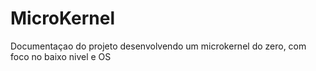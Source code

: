 # MicroKernel
Documentaçao do projeto desenvolvendo um microkernel do zero, com foco no baixo nivel e OS
